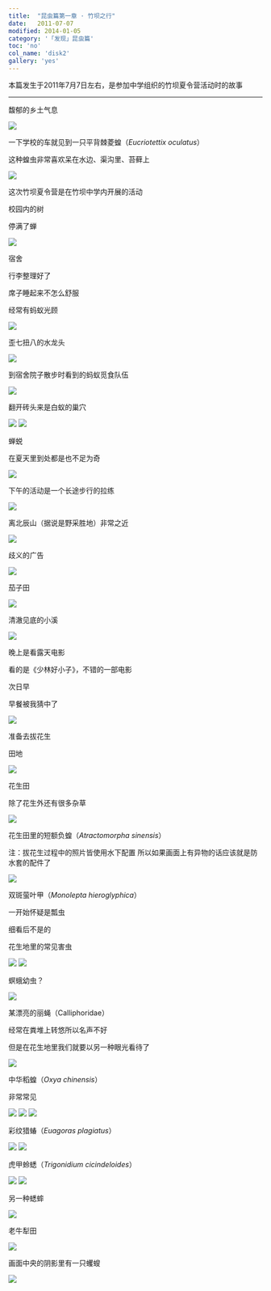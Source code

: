 ```yaml
---
title:  "昆虫篇第一章 · 竹坝之行"
date:   2011-07-07
modified: 2014-01-05
category: '「发现」昆虫篇'
toc: 'no'
col_name: 'disk2'
gallery: 'yes'
---
```

本篇发生于2011年7月7日左右，是参加中学组织的竹坝夏令营活动时的故事

---

馥郁的乡土气息

<img class='disc' src='https://i.postimg.cc/SQ5GLR0V/1.jpg'>

一下学校的车就见到一只平背棘菱蝗（<i>Eucriotettix oculatus</i>）

这种蝗虫非常喜欢呆在水边、渠沟里、苔藓上

<img class='disc' src='https://i.postimg.cc/SKyLQz8Q/2.jpg'>

这次竹坝夏令营是在竹坝中学内开展的活动

校园内的树

停满了蝉

<img class='disc' src='https://i.postimg.cc/RZxQ8YZH/3.jpg'>

宿舍

行李整理好了

席子睡起来不怎么舒服

经常有蚂蚁光顾

<img class='disc' src='https://i.postimg.cc/76hg08mp/4.jpg'>

歪七扭八的水龙头

<img class='disc' src='https://i.postimg.cc/76RSNsRb/5.jpg'>

到宿舍院子散步时看到的蚂蚁觅食队伍

<img class='disc' src='https://i.postimg.cc/PrwQSHTH/6.jpg'>

翻开砖头来是白蚁的巢穴

<img class='disc' src='https://i.postimg.cc/Hk04CtrP/7.jpg'>

<img class='disc' src='https://i.postimg.cc/prgYPGQ3/7-2.jpg'>

蝉蜕

在夏天里到处都是也不足为奇

<img class='disc' src='https://i.postimg.cc/YSb6vqf6/8.jpg'>

下午的活动是一个长途步行的拉练

<img class='disc' src='https://i.postimg.cc/HsXPVXJb/9.jpg'>

离北辰山（据说是野采胜地）非常之近

<img class='disc' src='https://i.postimg.cc/NFrmC8hD/10.jpg'>

歧义的广告

<img class='disc' src='https://i.postimg.cc/kgy1yCv4/11.jpg'>

茄子田

<img class='disc' src='https://i.postimg.cc/14h6kgsQ/12.jpg'>

清澈见底的小溪

<img class='disc' src='https://i.postimg.cc/PfBRX2qt/13.jpg'>

晚上是看露天电影

看的是《少林好小子》，不错的一部电影

次日早

早餐被我猜中了

<img class='disc' src='https://i.postimg.cc/8kFYgqNK/14.jpg'>

准备去拔花生

田地

<img class='disc' src='https://i.postimg.cc/L8SQf5fw/15.jpg'>

花生田

除了花生外还有很多杂草

<img class='disc' src='https://i.postimg.cc/Jh4T6FpQ/16.jpg'>

花生田里的短额负蝗（<i>Atractomorpha sinensis</i>）

注：拔花生过程中的照片皆使用水下配置 所以如果画面上有异物的话应该就是防水套的配件了

<img class='disc' src='https://i.postimg.cc/jjgMGh9Y/17.jpg'>

双斑萤叶甲（<i>Monolepta hieroglyphica</i>）

一开始怀疑是瓢虫

细看后不是的

花生地里的常见害虫

<img class='disc' src='https://i.postimg.cc/sXMTyhdQ/18.jpg'>

<img class='disc' src='https://i.postimg.cc/J7JQqm1L/27.jpg'>

螟蛾幼虫？

<img class='disc' src='https://i.postimg.cc/9MsJfQCx/19.jpg'>

某漂亮的丽蝇（Calliphoridae）

经常在粪堆上转悠所以名声不好

但是在花生地里我们就要以另一种眼光看待了

<img class='disc' src='https://i.postimg.cc/66GMmnfF/20.jpg'>

中华稻蝗（<i>Oxya chinensis</i>）

非常常见

<img class='disc' src='https://i.postimg.cc/wjF2mV9R/26.jpg'>

<img class='disc' src='https://i.postimg.cc/mkMV1WrT/21.jpg'>

<img class='disc' src='https://i.postimg.cc/bwqLrMfj/22.jpg'>

彩纹猎蝽（<i>Euagoras plagiatus</i>）

<img class='disc' src='https://i.postimg.cc/pXbsbr0r/23.jpg'>

<img class='disc' src='https://i.postimg.cc/hPLpSnwr/24.jpg'>

虎甲蛉蟋（<i>Trigonidium cicindeloides</i>）

<img class='disc' src='https://i.postimg.cc/Jh2QTzD1/25.jpg'>

<img class='disc' src='https://i.postimg.cc/d01Bmy0H/25-2.jpg'>

另一种蟋蟀

<img class='disc' src='https://i.postimg.cc/3JTFf6RD/28.jpg'>

老牛犁田

<img class='disc' src='https://i.postimg.cc/4dHQjRVp/29.jpg'>

画面中央的阴影里有一只蠼螋

<img class='disc' src='https://i.postimg.cc/1Xpc50Wt/30.jpg'>
